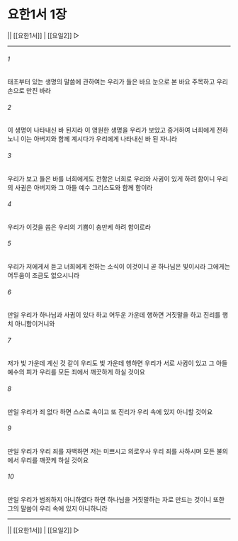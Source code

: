 # 요한1서 1장

|| [[요한1서]] | [[요일2]] ▷
***

###### 1
태초부터 있는 생명의 말씀에 관하여는 우리가 들은 바요 눈으로 본 바요 주목하고 우리 손으로 만진 바라

###### 2
이 생명이 나타내신 바 된지라 이 영원한 생명을 우리가 보았고 증거하여 너희에게 전하노니 이는 아버지와 함께 계시다가 우리에게 나타내신 바 된 자니라

###### 3
우리가 보고 들은 바를 너희에게도 전함은 너희로 우리와 사귐이 있게 하려 함이니 우리의 사귐은 아버지와 그 아들 예수 그리스도와 함께 함이라

###### 4
우리가 이것을 씀은 우리의 기쁨이 충만케 하려 함이로라

###### 5
우리가 저에게서 듣고 너희에게 전하는 소식이 이것이니 곧 하나님은 빛이시라 그에게는 어두움이 조금도 없으시니라

###### 6
만일 우리가 하나님과 사귐이 있다 하고 어두운 가운데 행하면 거짓말을 하고 진리를 행치 아니함이거니와

###### 7
저가 빛 가운데 계신 것 같이 우리도 빛 가운데 행하면 우리가 서로 사귐이 있고 그 아들 예수의 피가 우리를 모든 죄에서 깨끗하게 하실 것이요

###### 8
만일 우리가 죄 없다 하면 스스로 속이고 또 진리가 우리 속에 있지 아니할 것이요

###### 9
만일 우리가 우리 죄를 자백하면 저는 미쁘시고 의로우사 우리 죄를 사하시며 모든 불의에서 우리를 깨끗케 하실 것이요

###### 10
만일 우리가 범죄하지 아니하였다 하면 하나님을 거짓말하는 자로 만드는 것이니 또한 그의 말씀이 우리 속에 있지 아니하니라

***
|| [[요한1서]] | [[요일2]] ▷